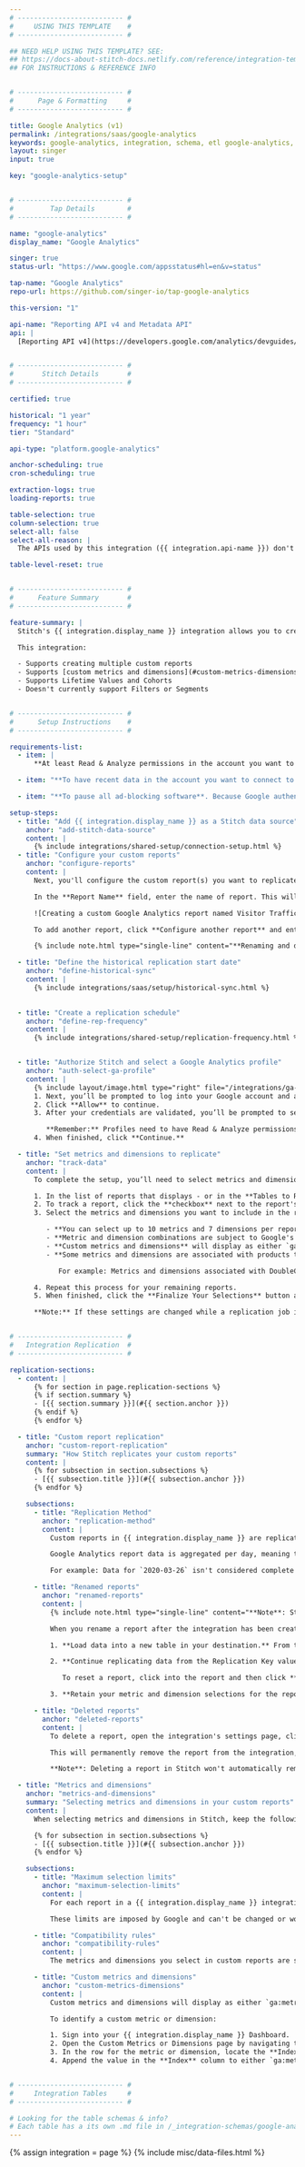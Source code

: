 ```yaml
---
# -------------------------- #
#     USING THIS TEMPLATE    #
# -------------------------- #

## NEED HELP USING THIS TEMPLATE? SEE:
## https://docs-about-stitch-docs.netlify.com/reference/integration-templates/saas/
## FOR INSTRUCTIONS & REFERENCE INFO


# -------------------------- #
#      Page & Formatting     #
# -------------------------- #

title: Google Analytics (v1)
permalink: /integrations/saas/google-analytics
keywords: google-analytics, integration, schema, etl google-analytics, google-analytics etl, google-analytics schema
layout: singer
input: true

key: "google-analytics-setup"


# -------------------------- #
#         Tap Details        #
# -------------------------- #

name: "google-analytics"
display_name: "Google Analytics"

singer: true
status-url: "https://www.google.com/appsstatus#hl=en&v=status"

tap-name: "Google Analytics"
repo-url: https://github.com/singer-io/tap-google-analytics

this-version: "1"

api-name: "Reporting API v4 and Metadata API"
api: |
  [Reporting API v4](https://developers.google.com/analytics/devguides/reporting/core/v4){:target="new"} [Metadata API](https://developers.google.com/analytics/devguides/reporting/metadata/v3){:target="new"}


# -------------------------- #
#       Stitch Details       #
# -------------------------- #

certified: true 

historical: "1 year"
frequency: "1 hour"
tier: "Standard"

api-type: "platform.google-analytics"

anchor-scheduling: true
cron-scheduling: true

extraction-logs: true
loading-reports: true

table-selection: true
column-selection: true
select-all: false
select-all-reason: |
  The APIs used by this integration ({{ integration.api-name }}) don't support selecting all fields due to compatibility rules.

table-level-reset: true


# -------------------------- #
#      Feature Summary       #
# -------------------------- #

feature-summary: |
  Stitch's {{ integration.display_name }} integration allows you to create custom reports by selecting the metrics and dimension you want to replicate. You can create multiple reports and configure each of them individually. Refer to the [Schema](#schema) section for more info and an example table schema.

  This integration:

  - Supports creating multiple custom reports
  - Supports [custom metrics and dimensions](#custom-metrics-dimensions)
  - Supports Lifetime Values and Cohorts
  - Doesn't currently support Filters or Segments


# -------------------------- #
#      Setup Instructions    #
# -------------------------- #

requirements-list:
  - item: |
      **At least Read & Analyze permissions in the account you want to connect to Stitch**. [See Google's documentation for more info](https://support.google.com/analytics/answer/2884495?hl=en){:target="new"}.

  - item: "**To have recent data in the account you want to connect to Stitch.** Verify that there is data from the past 30 days in the account before continuing."

  - item: "**To pause all ad-blocking software**. Because Google authentication uses pop ups, you may encounter issues if ad blockers aren't disabled during the setup."

setup-steps:
  - title: "Add {{ integration.display_name }} as a Stitch data source"
    anchor: "add-stitch-data-source"
    content: |
      {% include integrations/shared-setup/connection-setup.html %}
  - title: "Configure your custom reports"
    anchor: "configure-reports"
    content: |
      Next, you'll configure the custom report(s) you want to replicate. The report(s) you enter on this page are used to create the tables in your destination.

      In the **Report Name** field, enter the name of report. This will be used to dynamically create the name of the report's corresponding table in the destination:

      ![Creating a custom Google Analytics report named Visitor Traffic]({{ site.baseurl }}/images/integrations/google-analytics-custom-report.png)

      To add another report, click **Configure another report** and enter a name for the report.

      {% include note.html type="single-line" content="**Renaming and deleting reports**: After the integration is created, renaming and deleting reports will have implications how data from this integration is loaded into your destination. Refer to the [Renamed](#renamed-reports) and [Deleted reports](#deleted-reports) sections for more info." %}

  - title: "Define the historical replication start date"
    anchor: "define-historical-sync"
    content: |
      {% include integrations/saas/setup/historical-sync.html %}

  
  - title: "Create a replication schedule"
    anchor: "define-rep-frequency"
    content: |
      {% include integrations/shared-setup/replication-frequency.html %}


  - title: "Authorize Stitch and select a Google Analytics profile"
    anchor: "auth-select-ga-profile"
    content: |
      {% include layout/image.html type="right" file="/integrations/ga-select-profiles.png" alt="Selecting a Google Analytics profile." max-width="400" %}
      1. Next, you’ll be prompted to log into your Google account and approve Stitch’s access to your {{ integration.display_name }} data. **Note that we will only ever read your data.**
      2. Click **Allow** to continue.
      3. After your credentials are validated, you’ll be prompted to select the {{ integration.display_name }} profile you want to connect to Stitch.

         **Remember:** Profiles need to have Read & Analyze permissions to be detected by Stitch. If you don’t see the profile you want in this list, we recommend that you double-check the permission settings.
      4. When finished, click **Continue.**

  - title: "Set metrics and dimensions to replicate"
    anchor: "track-data"
    content: |
      To complete the setup, you’ll need to select metrics and dimensions for each [report](#configure-reports) you want to replicate to your destination.

      1. In the list of reports that displays - or in the **Tables to Replicate** tab, if you skipped this step during setup - locate a report you want to replicate.
      2. To track a report, click the **checkbox** next to the report's name. You'll be redirected to a page with a list of metrics and dimensions available for replication.
      3. Select the metrics and dimensions you want to include in the report. When making your selections, keep the following in mind:

         - **You can select up to 10 metrics and 7 dimensions per report.** This limit is imposed by Google and can't be changed or worked around. When you reach this limit, you won't be able to make any other selections until you de-select a metric or dimension.
         - **Metric and dimension combinations are subject to Google's compatibility rules.** When you select a metric or dimension, all other metrics and dimensions incompatible with the selection will be greyed out. To test your combos before selecting them in Stitch, use [Google's Dimensions & Metrics Explorer](https://ga-dev-tools.appspot.com/dimensions-metrics-explorer/){:target="new"}.
         - **Custom metrics and dimensions** will display as either `ga:metricXX` or `ga:dimensionXX`, where `XX` is replaced with the specific number of the metric or dimension. Refer to the [Custom metrics and dimensions section](#custom-metrics-dimensions) for help identifying custom metrics and dimensions in your {{ integration.display_name }} account.
         - **Some metrics and dimensions are associated with products that must be enabled.** If the product isn't enabled, Stitch will encounter issues during Extraction.

            For example: Metrics and dimensions associated with DoubleClick Campaign Manager can only be replicated successfully if DoubleClick Campaign Manager is enabled.

      4. Repeat this process for your remaining reports.
      5. When finished, click the **Finalize Your Selections** button at the bottom of the screen to save your selections.

      **Note:** If these settings are changed while a replication job is still in progress, they will not be used until the next job starts.


# -------------------------- #
#   Integration Replication  #
# -------------------------- #

replication-sections:
  - content: |
      {% for section in page.replication-sections %}
      {% if section.summary %}
      - [{{ section.summary }}](#{{ section.anchor }})
      {% endif %}
      {% endfor %}

  - title: "Custom report replication"
    anchor: "custom-report-replication"
    summary: "How Stitch replicates your custom reports"
    content: |
      {% for subsection in section.subsections %}
      - [{{ subsection.title }}](#{{ subsection.anchor }})
      {% endfor %}

    subsections:
      - title: "Replication Method"
        anchor: "replication-method"
        content: |
          Custom reports in {{ integration.display_name }} are replicated using Key-based Incremental Replication with `start_date` as a Replication Key. A `start_date` value is a date in `YYYY-MM-DD` format.

          Google Analytics report data is aggregated per day, meaning that the day's data isn't complete until the next day begins. For this reason, data for the current day may be re-replicated until the day is 'complete'. **Note**: The [attribution modeling of your account](https://support.google.com/analytics/answer/1662518?hl=en){:target="new"} may also affect when data is considered complete.

          For example: Data for `2020-03-26` isn't considered complete by Google until `2020-03-27` begins. The integration may re-replicate data for `2020-03-26` until records for `2020-03-27` start to become available.

      - title: "Renamed reports"
        anchor: "renamed-reports"
        content: |
          {% include note.html type="single-line" content="**Note**: Stitch won't send a notification when a report is renamed. We recommend informing your colleagues when a report is renamed to ensure they're using the new, correct destination table." %}

          When you rename a report after the integration has been created, Stitch will:

          1. **Load data into a new table in your destination.** From the date the report is renamed, Stitch will load all data into a new table. The original table will remain in the destination unless you choose to drop it.

          2. **Continue replicating data from the Replication Key value saved for the table.** You'll need to reset the report to re-replicate all data [from the integration's **Start Date**](#define-historical-sync) and have it loaded into the new table.

             To reset a report, click into the report and then click **Report Settings** on the right side of the page. Click the **Reset Report** button.

          3. **Retain your metric and dimension selections for the report.** You won't need to re-select metrics and dimensions.

      - title: "Deleted reports"
        anchor: "deleted-reports"
        content: |
          To delete a report, open the integration's settings page, click **Configure another report**, and click **Remove this report**.

          This will permanently remove the report from the integration, including any selected metrics and dimensions.

          **Note**: Deleting a report in Stitch won't automatically remove the corresponding table in your destination.

  - title: "Metrics and dimensions"
    anchor: "metrics-and-dimensions"
    summary: "Selecting metrics and dimensions in your custom reports"
    content: |
      When selecting metrics and dimensions in Stitch, keep the following in mind:

      {% for subsection in section.subsections %}
      - [{{ subsection.title }}](#{{ subsection.anchor }})
      {% endfor %}

    subsections:
      - title: "Maximum selection limits"
        anchor: "maximum-selection-limits"
        content: |
          For each report in a {{ integration.display_name }} integration, you can select up to [10 metrics](https://developers.google.com/analytics/devguides/reporting/core/v3/reference#metrics){:target="new"} and [7 dimensions](https://developers.google.com/analytics/devguides/reporting/core/v3/reference#dimensions){:target="new"}. 

          These limits are imposed by Google and can't be changed or worked around. When you reach these limits, you won't be able to make any other selections until you de-select a metric or dimension.

      - title: "Compatibility rules"
        anchor: "compatibility-rules"
        content: |
          The metrics and dimensions you select in custom reports are subject to [Google's compatibility rules](https://support.google.com/analytics/answer/1033861?hl=en#ValidDimensionMetricCombinations){:target="new"}. Refer to [Google's Dimensions and Metrics Explorer](https://developers.google.com/analytics/devguides/reporting/core/dimsmets){:target="new"} for a list of valid dimension and metric pairs.

      - title: "Custom metrics and dimensions"
        anchor: "custom-metrics-dimensions"
        content: |
          Custom metrics and dimensions will display as either `ga:metricXX` or `ga:dimensionXX`, where `XX` is replaced with the specific number of the metric or dimension.

          To identify a custom metric or dimension:

          1. Sign into your {{ integration.display_name }} Dashboard.
          2. Open the Custom Metrics or Dimensions page by navigating to **Admin > Property Column > Custom Definitions > Custom Metric/Dimension**.
          3. In the row for the metric or dimension, locate the **Index** column.
          4. Append the value in the **Index** column to either `ga:metric` or `ga:dimension`. For example: If the index for a custom dimension is `1`, the name that displays in Stitch would be `ga:dimension1`.


# -------------------------- #
#     Integration Tables     #
# -------------------------- #

# Looking for the table schemas & info?
# Each table has a its own .md file in /_integration-schemas/google-analytics/v1
---
```

{% assign integration = page %}
{% include misc/data-files.html %}